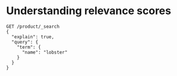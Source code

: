 # Understanding relevance scores

```
GET /product/_search
{
  "explain": true,
  "query": {
    "term": {
      "name": "lobster"
    }
  }
}
```
